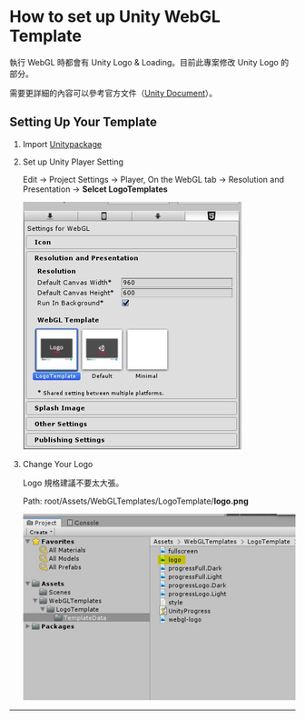 # How to set up Unity WebGL Template

執行 WebGL 時都會有 Unity Logo & Loading。目前此專案修改 Unity Logo 的部分。

需要更詳細的內容可以參考官方文件（[Unity Document][doc]）。

## Setting Up Your Template

1. Import [Unitypackage][release]

2. Set up Unity Player Setting 

    Edit -> Project Settings -> Player, On the WebGL tab -> Resolution and Presentation -> **Selcet LogoTemplates**

    ![image_1]

3. Change Your Logo
  
    Logo 規格建議不要太大張。

    Path: root/Assets/WebGLTemplates/LogoTemplate/**logo.png**

    ![image_2]

_____________________________________________________________________

[doc]: https://docs.unity3d.com/Manual/webgl-templates.html
[release]: ./build/release.unitypackage
[image_1]: ./images/logotemplate.jpg
[image_2]: ./images/setinglogo.JPG